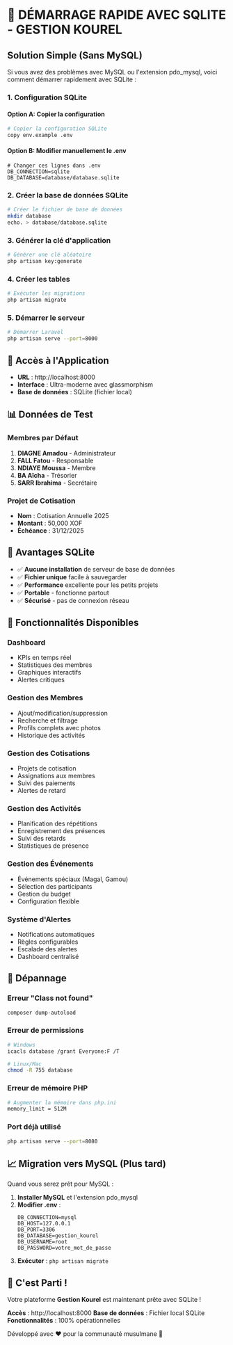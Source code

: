 # 🚀 DÉMARRAGE RAPIDE AVEC SQLITE - GESTION KOUREL

## Solution Simple (Sans MySQL)

Si vous avez des problèmes avec MySQL ou l'extension pdo_mysql, voici comment démarrer rapidement avec SQLite :

### 1. Configuration SQLite

#### Option A: Copier la configuration
```bash
# Copier la configuration SQLite
copy env.example .env
```

#### Option B: Modifier manuellement le .env
```env
# Changer ces lignes dans .env
DB_CONNECTION=sqlite
DB_DATABASE=database/database.sqlite
```

### 2. Créer la base de données SQLite

```bash
# Créer le fichier de base de données
mkdir database
echo. > database/database.sqlite
```

### 3. Générer la clé d'application

```bash
# Générer une clé aléatoire
php artisan key:generate
```

### 4. Créer les tables

```bash
# Exécuter les migrations
php artisan migrate
```

### 5. Démarrer le serveur

```bash
# Démarrer Laravel
php artisan serve --port=8000
```

## 🎯 Accès à l'Application

- **URL** : http://localhost:8000
- **Interface** : Ultra-moderne avec glassmorphism
- **Base de données** : SQLite (fichier local)

## 📊 Données de Test

### Membres par Défaut
1. **DIAGNE Amadou** - Administrateur
2. **FALL Fatou** - Responsable  
3. **NDIAYE Moussa** - Membre
4. **BA Aïcha** - Trésorier
5. **SARR Ibrahima** - Secrétaire

### Projet de Cotisation
- **Nom** : Cotisation Annuelle 2025
- **Montant** : 50,000 XOF
- **Échéance** : 31/12/2025

## 🔧 Avantages SQLite

- ✅ **Aucune installation** de serveur de base de données
- ✅ **Fichier unique** facile à sauvegarder
- ✅ **Performance** excellente pour les petits projets
- ✅ **Portable** - fonctionne partout
- ✅ **Sécurisé** - pas de connexion réseau

## 📱 Fonctionnalités Disponibles

### Dashboard
- KPIs en temps réel
- Statistiques des membres
- Graphiques interactifs
- Alertes critiques

### Gestion des Membres
- Ajout/modification/suppression
- Recherche et filtrage
- Profils complets avec photos
- Historique des activités

### Gestion des Cotisations
- Projets de cotisation
- Assignations aux membres
- Suivi des paiements
- Alertes de retard

### Gestion des Activités
- Planification des répétitions
- Enregistrement des présences
- Suivi des retards
- Statistiques de présence

### Gestion des Événements
- Événements spéciaux (Magal, Gamou)
- Sélection des participants
- Gestion du budget
- Configuration flexible

### Système d'Alertes
- Notifications automatiques
- Règles configurables
- Escalade des alertes
- Dashboard centralisé

## 🚨 Dépannage

### Erreur "Class not found"
```bash
composer dump-autoload
```

### Erreur de permissions
```bash
# Windows
icacls database /grant Everyone:F /T

# Linux/Mac  
chmod -R 755 database
```

### Erreur de mémoire PHP
```bash
# Augmenter la mémoire dans php.ini
memory_limit = 512M
```

### Port déjà utilisé
```bash
php artisan serve --port=8080
```

## 📈 Migration vers MySQL (Plus tard)

Quand vous serez prêt pour MySQL :

1. **Installer MySQL** et l'extension pdo_mysql
2. **Modifier .env** :
   ```env
   DB_CONNECTION=mysql
   DB_HOST=127.0.0.1
   DB_PORT=3306
   DB_DATABASE=gestion_kourel
   DB_USERNAME=root
   DB_PASSWORD=votre_mot_de_passe
   ```
3. **Exécuter** : `php artisan migrate`

## 🎉 C'est Parti !

Votre plateforme **Gestion Kourel** est maintenant prête avec SQLite !

**Accès** : http://localhost:8000
**Base de données** : Fichier local SQLite
**Fonctionnalités** : 100% opérationnelles

Développé avec ❤️ pour la communauté musulmane 🕌
